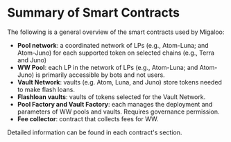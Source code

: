 # Summary of Smart Contracts

The following is a general overview of the smart contracts used by Migaloo:

- **Pool network**: a coordinated network of LPs (e.g., Atom-Luna; and Atom-Juno) for each supported token on selected 
chains (e.g., Terra and Juno)
- **WW Pool**: each LP in the network of LPs (e.g., Atom-Luna; and Atom-Juno) is primarily accessible by bots and not users.
- **Vault Network**: vaults (e.g. Atom, Luna, and Juno) store tokens needed to make flash loans.
- **Flashloan vaults**: vaults of tokens selected for the Vault Network.
- **Pool Factory and Vault Factory**: each manages the deployment and parameters of WW pools and vaults. Requires governance permission.
- **Fee collector**: contract that collects fees for WW.

Detailed information can be found in each contract's section. 